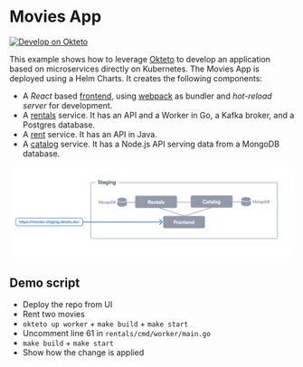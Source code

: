 # Movies App

[![Develop on Okteto](https://okteto.com/develop-okteto.svg)](https://cloud.okteto.com/deploy?repository=https://github.com/okteto/movies)

This example shows how to leverage [Okteto](https://github.com/okteto/okteto) to develop an application based on microservices directly on Kubernetes. The Movies App is deployed using a Helm Charts. It creates the following components:

- A *React* based [frontend](frontend), using [webpack](https://webpack.js.org) as bundler and *hot-reload server* for development.
- A [rentals](rentals) service. It has an API and a Worker in Go, a Kafka broker, and a Postgres database.
- A [rent](rent) service. It has an API in Java.
- A [catalog](catalog) service. It has a Node.js API serving data from a MongoDB database.

![Architecture diagram](architecture.png)

## Demo script

- Deploy the repo from UI
- Rent two movies
- `okteto up worker` + `make build` + `make start`
- Uncomment line 61 in `rentals/cmd/worker/main.go`
- `make build` + `make start`
- Show how the change is applied
